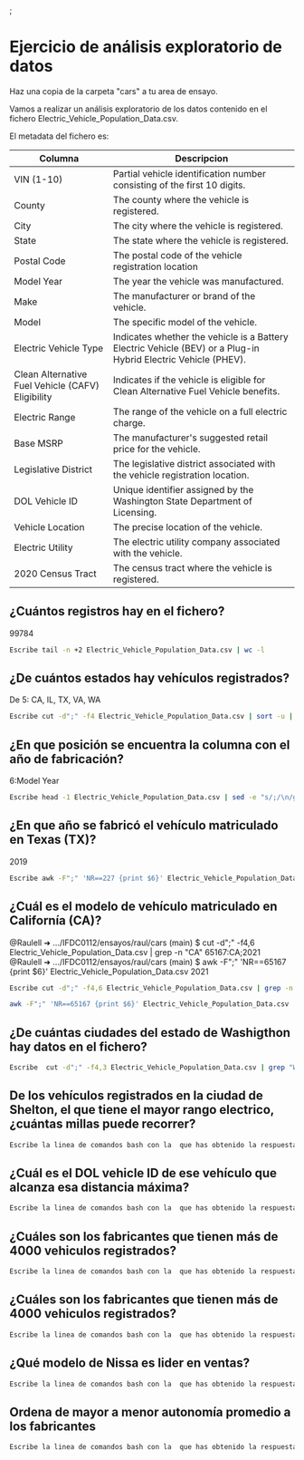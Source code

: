 ;

# Ejercicio de análisis exploratorio de datos

Haz una copia de la carpeta "cars" a tu area de ensayo.

Vamos a realizar un análisis exploratorio de los datos contenido en el fichero Electric_Vehicle_Population_Data.csv.

El metadata del fichero es:

|Columna | Descripcion|
|----------|-----------|
|VIN (1-10)| Partial vehicle identification number consisting of the first 10 digits.|
|County| The county where the vehicle is registered.|
|City| The city where the vehicle is registered.|
|State| The state where the vehicle is registered.|
|Postal Code| The postal code of the vehicle registration location|
|Model Year| The year the vehicle was manufactured.|
|Make| The manufacturer or brand of the vehicle.|
|Model| The specific model of the vehicle.|
|Electric Vehicle Type| Indicates whether the vehicle is a Battery Electric Vehicle (BEV) or a Plug-in Hybrid Electric Vehicle (PHEV).|
|Clean Alternative Fuel Vehicle (CAFV) Eligibility| Indicates if the vehicle is eligible for Clean Alternative Fuel Vehicle benefits.|
|Electric Range| The range of the vehicle on a full electric charge.|
|Base MSRP| The manufacturer's suggested retail price for the vehicle.|
|Legislative District| The legislative district associated with the vehicle registration location.|
|DOL Vehicle ID| Unique identifier assigned by the Washington State Department of Licensing.|
|Vehicle Location| The precise location of the vehicle.|
|Electric Utility| The electric utility company associated with the vehicle.|
|2020 Census Tract| The census tract where the vehicle is registered.|

## ¿Cuántos registros hay en el fichero?
99784
```bash
Escribe tail -n +2 Electric_Vehicle_Population_Data.csv | wc -l
```

## ¿De cuántos estados hay vehículos registrados?
De 5: CA, IL, TX, VA, WA
```bash
Escribe cut -d";" -f4 Electric_Vehicle_Population_Data.csv | sort -u | grep -v "State"
```
## ¿En que posición se encuentra la columna con el año de fabricación?

6:Model Year

```bash
Escribe head -1 Electric_Vehicle_Population_Data.csv | sed -e "s/;/\n/g" | grep -n "Model Year"
```
## ¿En que año se fabricó el vehículo matriculado en Texas (TX)?
2019
```bash
Escribe awk -F";" 'NR==227 {print $6}' Electric_Vehicle_Population_Data.csv:
```
## ¿Cuál es el modelo de vehículo matriculado en Californía (CA)?

@Raulell ➜ .../IFDC0112/ensayos/raul/cars (main) $ cut -d";" -f4,6 Electric_Vehicle_Population_Data.csv | grep -n "CA"
65167:CA;2021
@Raulell ➜ .../IFDC0112/ensayos/raul/cars (main) $ awk -F";" 'NR==65167 {print $6}' Electric_Vehicle_Population_Data.csv
2021

```bash
Escribe cut -d";" -f4,6 Electric_Vehicle_Population_Data.csv | grep -n "CA"

awk -F";" 'NR==65167 {print $6}' Electric_Vehicle_Population_Data.csv
```
## ¿De cuántas ciudades del estado de Washigthon hay datos en el fichero?

```bash
Escribe  cut -d";" -f4,3 Electric_Vehicle_Population_Data.csv | grep "WA" | sort -u | wc -l
```
## De los vehículos registrados en la ciudad de Shelton, el que tiene el mayor rango electrico, ¿cuántas millas puede recorrer?

```bash
Escribe la linea de comandos bash con la  que has obtenido la respuesta
```
## ¿Cuál es el DOL vehicle ID de ese vehículo que alcanza esa distancia máxima?

```bash
Escribe la linea de comandos bash con la  que has obtenido la respuesta
```
## ¿Cuáles son los fabricantes que tienen más de 4000 vehiculos registrados?

```bash
Escribe la linea de comandos bash con la  que has obtenido la respuesta
```

## ¿Cuáles son los fabricantes que tienen más de 4000 vehiculos registrados?

```bash
Escribe la linea de comandos bash con la  que has obtenido la respuesta
```

## ¿Qué modelo de Nissa es lider en ventas?

```bash
Escribe la linea de comandos bash con la  que has obtenido la respuesta
```

## Ordena de mayor a menor autonomía promedio a los fabricantes

```bash
Escribe la linea de comandos bash con la  que has obtenido la respuesta
```